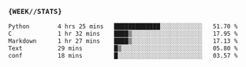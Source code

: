 ### `{WEEK//STATS}` 
<!--START_SECTION:waka-->

```txt
Python        4 hrs 25 mins   █████████████░░░░░░░░░░░░   51.70 %
C             1 hr 32 mins    ████▒░░░░░░░░░░░░░░░░░░░░   17.95 %
Markdown      1 hr 27 mins    ████▒░░░░░░░░░░░░░░░░░░░░   17.13 %
Text          29 mins         █▒░░░░░░░░░░░░░░░░░░░░░░░   05.80 %
conf          18 mins         █░░░░░░░░░░░░░░░░░░░░░░░░   03.57 %
```

<!--END_SECTION:waka-->
